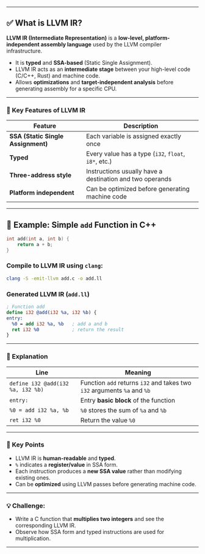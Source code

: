 
---

## ✅ What is LLVM IR?

**LLVM IR (Intermediate Representation)** is a **low-level, platform-independent assembly language** used by the LLVM compiler infrastructure.

* It is **typed** and **SSA-based** (Static Single Assignment).
* LLVM IR acts as an **intermediate stage** between your high-level code (C/C++, Rust) and machine code.
* Allows **optimizations** and **target-independent analysis** before generating assembly for a specific CPU.

---

### 🔹 Key Features of LLVM IR

| Feature                            | Description                                              |
| ---------------------------------- | -------------------------------------------------------- |
| **SSA (Static Single Assignment)** | Each variable is assigned exactly once                   |
| **Typed**                          | Every value has a type (`i32`, `float`, `i8*`, etc.)     |
| **Three-address style**            | Instructions usually have a destination and two operands |
| **Platform independent**           | Can be optimized before generating machine code          |

---

## 🧪 Example: Simple `add` Function in C++

```cpp
int add(int a, int b) {
    return a + b;
}
```

### Compile to LLVM IR using `clang`:

```bash
clang -S -emit-llvm add.c -o add.ll
```

### Generated LLVM IR (`add.ll`)

```llvm
; Function add
define i32 @add(i32 %a, i32 %b) {
entry:
  %0 = add i32 %a, %b   ; add a and b
  ret i32 %0            ; return the result
}
```

---

### 🔹 Explanation

| Line                              | Meaning                                                                  |
| --------------------------------- | ------------------------------------------------------------------------ |
| `define i32 @add(i32 %a, i32 %b)` | Function `add` returns `i32` and takes two `i32` arguments `%a` and `%b` |
| `entry:`                          | Entry **basic block** of the function                                    |
| `%0 = add i32 %a, %b`             | `%0` stores the sum of `%a` and `%b`                                     |
| `ret i32 %0`                      | Return the value `%0`                                                    |

---

### 🔹 Key Points

* LLVM IR is **human-readable** and **typed**.
* `%` indicates a **register/value** in SSA form.
* Each instruction produces a **new SSA value** rather than modifying existing ones.
* Can be **optimized** using LLVM passes before generating machine code.

---

### 💡 Challenge:

* Write a C function that **multiplies two integers** and see the corresponding LLVM IR.
* Observe how SSA form and typed instructions are used for multiplication.

---

